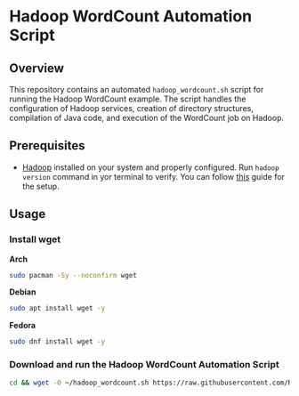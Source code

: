 # Hadoop WordCount Automation Script

## Overview
This repository contains an automated `hadoop_wordcount.sh` script for running the Hadoop WordCount example. The script handles the configuration of Hadoop services, creation of directory structures, compilation of Java code, and execution of the WordCount job on Hadoop.

## Prerequisites
- [Hadoop](https://hadoop.apache.org/) installed on your system and properly configured. Run `hadoop version` command in yor terminal to verify. You can follow [this](https://github.com/Raqeeb27/MyResourceHub/blob/main/hadoop_files/README.md) guide for the setup.

## Usage
### Install wget

**Arch**
```bash
sudo pacman -Sy --noconfirm wget
```
**Debian**
```bash
sudo apt install wget -y
```
**Fedora**
```bash
sudo dnf install wget -y
```
### Download and run the Hadoop WordCount Automation Script
```bash
cd && wget -O ~/hadoop_wordcount.sh https://raw.githubusercontent.com/Raqeeb27/MyResourceHub/main/hadoop_files/word-count/hadoop_wordcount.sh && bash hadoop_wordcount.sh
```
